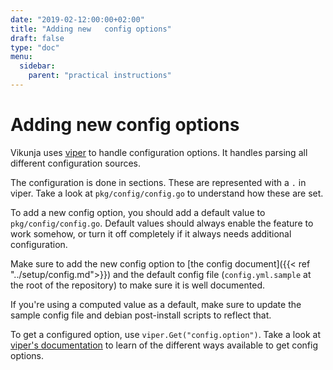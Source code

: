 ```yaml
---
date: "2019-02-12:00:00+02:00"
title: "Adding new   config options"
draft: false
type: "doc"
menu:
  sidebar:
    parent: "practical instructions"
---
```


# Adding new config options

Vikunja uses [viper](https://github.com/spf13/viper) to handle configuration options.
It handles parsing all different configuration sources.

The configuration is done in sections. These are represented with a `.` in viper.
Take a look at `pkg/config/config.go` to understand how these are set.

To add a new config option, you should add a default value to `pkg/config/config.go`.
Default values should always enable the feature to work somehow, or turn it off completely if it always needs
additional configuration.

Make sure to add the new config option to [the config document]({{< ref "../setup/config.md">}}) and the default config file
(`config.yml.sample` at the root of the repository) to make sure it is well documented.

If you're using a computed value as a default, make sure to update the sample config file and debian
post-install scripts to reflect that.

To get a configured option, use `viper.Get("config.option")`.
Take a look at [viper's documentation](https://github.com/spf13/viper#getting-values-from-viper) to learn of the 
different ways available to get config options.